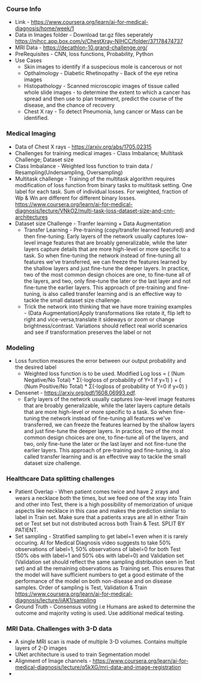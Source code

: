### Course Info
* Link - https://www.coursera.org/learn/ai-for-medical-diagnosis/home/week/1
* Data in Images folder - Download tar.gz files seperately https://nihcc.app.box.com/v/ChestXray-NIHCC/folder/37178474737
* MRI Data - https://decathlon-10.grand-challenge.org/
* PreRequisites - CNN, loss functions, Probability, Python
* Use Cases
  * Skin images to identify if a suspecious mole is cancerous or not
  * Opthalmology - Diabetic Rhetinopathy - Back of the eye retina images
  * Histopathology - Scanned microscopic images of tissue called whole slide images - to determine the extent to which a cancer has spread and then use to plan treatment, predict the course of the disease, and the chance of recovery
  * Chest X ray - To detect Pneumonia, lung cancer or Mass can be identified. 

### Medical Imaging
* Data of Chest X rays - https://arxiv.org/abs/1705.02315
* Challenges for training medical images - Class Imbalance; Multitask Challenge; Dataset size
* Class Imbalance - Weighted loss function to train data / Resampling(Undersampling, Oversampling)
* Multitask challenge - Training of the multitask algorithm requires modification of loss function from binary tasks to multitask setting. One label for each task. Sum of individual losses. For weighted, fraction of Wp & Wn are different for different binary losses. https://www.coursera.org/learn/ai-for-medical-diagnosis/lecture/VNkO2/multi-task-loss-dataset-size-and-cnn-architectures
* Dataset size Challenge - Tranfer learning + Data Augmentation
  * Transfer Learning - Pre-training (copy/transfer learned featured) and then fine-tuning.  Early layers of the network usually captures low-level image features that are broably generalizable, while the later layers capture details that are more high-level or more specific to a task. So when fine-tuning the network instead of fine-tuning all features we've transferred, we can freeze the features learned by the shallow layers and just fine-tune the deeper layers. In practice, two of the most common design choices are one, to fine-tune all of the layers, and two, only fine-tune the later or the last layer and not fine-tune the earlier layers. This approach of pre-training and fine-tuning, is also called transfer learning and is an effective way to tackle the small dataset size challenge.
  * Trick the network into thinking that we have more training examples - (Data Augmentation)Apply transformations like rotate it, flip left to right and vice-versa,translate it sideways or zoom or change brightness/contrast. Variations should reflect real world scenarios and see if transformation preserves the label or not
  
  
 
 ### Modeling
 * Loss function measures the error between our output probability and the desired label
   * Weighted loss function is to be used. Modified Log loss = ( (Num Negative/No Total) * Σ(-logloss of probability of Y=1 if y=1) ) + ( (Num Positive/No Total) * Σ(-logloss of probability of Y=0 if y=0) )
 * Densenet - https://arxiv.org/pdf/1608.06993.pdf. 
   * Early layers of the network usually captures low-level image features that are broably generalizable, while the later layers capture details that are more high-level or more specific to a task. So when fine-tuning the network instead of fine-tuning all features we've transferred, we can freeze the features learned by the shallow layers and just fine-tune the deeper layers. In practice, two of the most common design choices are one, to fine-tune all of the layers, and two, only fine-tune the later or the last layer and not fine-tune the earlier layers. This approach of pre-training and fine-tuning, is also called transfer learning and is an effective way to tackle the small dataset size challenge.
   
 
### Healthcare Data splitting challenges
  * Patient Overlap - When patient comes twice and have 2 xrays and wears a necklace both the times, but we feed one of the xray into Train and other into Test, there is a high possibility of memorization of unique aspects like necklace in this case and makes the prediction similar to label in Train set. Make sure that a patients xrays are all in either Train set or Test set but not distributed across both Train & Test. SPLIT BY PATIENT.
  * Set sampling - Stratified sampling to get label=1 even when it is rarely occuring. AI for Medical Diagnosis video suggests to take 50% observations of label=1, 50% observations of label=0 for both Test (50% obs with label=1 and 50% obs with label=0) and Validation set (Validation set should reflect the same sampling distribution seen in Test set) and all the remaining observations as Training set. This ensures that the model will have sufficient numbers to get a good estimate of the performance of the model on both non-disease and on disease samples. Order of sampling is Test, Validation & Train https://www.coursera.org/learn/ai-for-medical-diagnosis/lecture/iiAK1/sampling
  * Ground Truth - Consensus voting i.e Humans are asked to determine the outcome and majority voting is used. Use additional medical testing.
 

### MRI Data. Challenges with 3-D data
* A single MRI scan is made of multiple 3-D volumes. Contains multiple layers of 2-D images
* UNet architecture is used to train Segmentation model
* Alignment of Image channels - https://www.coursera.org/learn/ai-for-medical-diagnosis/lecture/q5kXG/mri-data-and-image-registration
* 















